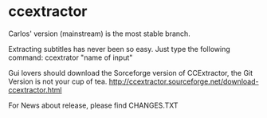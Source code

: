 ccextractor
===========

Carlos' version (mainstream) is the most stable branch.

Extracting subtitles has never been so easy. Just type the following command:
ccextrator "name of input"

Gui lovers should download the Sorceforge version of CCExtractor, the Git Version is not your cup of tea.
http://ccextractor.sourceforge.net/download-ccextractor.html

For News about release, please find CHANGES.TXT
